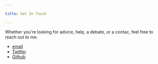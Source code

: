 ```yaml
--- 

title: Get In Touch

---
```


Whether you're looking for advice, help, a debate, or a contac, feel free to
reach out to me.

- [email](mailto:v@vinspee.me)
- [Twitter](http://twitter.com/vinspee)
- [Github](http://github.com/vinspee)
